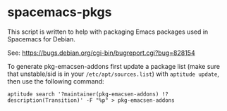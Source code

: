 # spacemacs-pkgs

This script is written to help with packaging Emacs packages used in Spacemacs for Debian.

See: https://bugs.debian.org/cgi-bin/bugreport.cgi?bug=828154

To generate pkg-emacsen-addons first update a package list (make sure that unstable/sid is in your `/etc/apt/sources.list`) with `aptitude update`, then use the following command:

`aptitude search '?maintainer(pkg-emacsen-addons) !?description(Transition)' -F "%p" > pkg-emacsen-addons`

